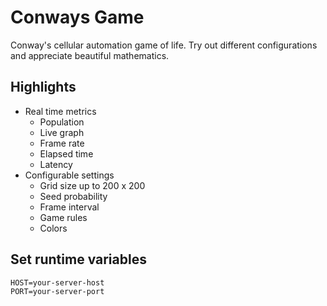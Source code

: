 # Conways Game
Conway's cellular automation game of life. Try out different configurations and
appreciate beautiful mathematics.

## Highlights
- Real time metrics
  - Population
  - Live graph
  - Frame rate
  - Elapsed time
  - Latency
- Configurable settings
  - Grid size up to 200 x 200
  - Seed probability
  - Frame interval
  - Game rules
  - Colors

## Set runtime variables
    HOST=your-server-host
    PORT=your-server-port
